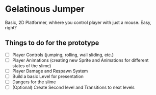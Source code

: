 # Gelatinous Jumper
Basic, 2D Platformer, whhere you control player with just a mouse. Easy, right?

## Things to do for the prototype
- [ ] Player Controls (jumping, rolling, wall sliding, etc.)
- [ ] Player Animations (creating new Sprite and Animations for different states of the slime)
- [ ] Player Damage and Respawn System
- [ ] Build a basic Level for presentation
- [ ] Dangers for the slime
- [ ] (Optional) Create Second level and Transitions to next levels
